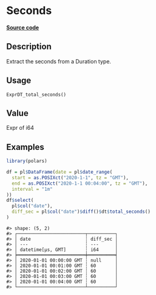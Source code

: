 

# Seconds

[**Source code**](https://github.com/pola-rs/r-polars/tree/main/R/expr__datetime.R#L829)

## Description

Extract the seconds from a Duration type.

## Usage

<pre><code class='language-R'>ExprDT_total_seconds()
</code></pre>

## Value

Expr of i64

## Examples

``` r
library(polars)

df = pl$DataFrame(date = pl$date_range(
  start = as.POSIXct("2020-1-1", tz = "GMT"),
  end = as.POSIXct("2020-1-1 00:04:00", tz = "GMT"),
  interval = "1m"
))
df$select(
  pl$col("date"),
  diff_sec = pl$col("date")$diff()$dt$total_seconds()
)
```

    #> shape: (5, 2)
    #> ┌─────────────────────────┬──────────┐
    #> │ date                    ┆ diff_sec │
    #> │ ---                     ┆ ---      │
    #> │ datetime[μs, GMT]       ┆ i64      │
    #> ╞═════════════════════════╪══════════╡
    #> │ 2020-01-01 00:00:00 GMT ┆ null     │
    #> │ 2020-01-01 00:01:00 GMT ┆ 60       │
    #> │ 2020-01-01 00:02:00 GMT ┆ 60       │
    #> │ 2020-01-01 00:03:00 GMT ┆ 60       │
    #> │ 2020-01-01 00:04:00 GMT ┆ 60       │
    #> └─────────────────────────┴──────────┘
